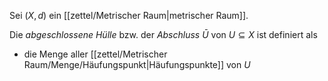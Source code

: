 Sei $(X, d)$ ein [[zettel/Metrischer Raum|metrischer Raum]].

Die *abgeschlossene Hülle* bzw. der *Abschluss* $\bar{U}$ von $U \subseteq X$ ist definiert als
- die Menge aller [[zettel/Metrischer Raum/Menge/Häufungspunkt|Häufungspunkte]] von $U$